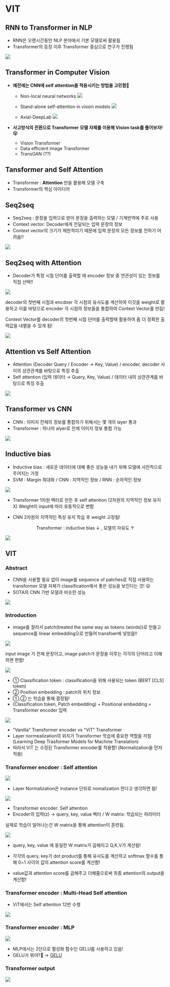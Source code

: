 # VIT

## RNN to Transformer in NLP

- RNN은 오랜시간동안 NLP 분야에서 기본 모델로써 활용됨
- Transformer의 등장 이후 Transformer 중심으로 연구가 진행됨

![](https://i.imgur.com/RltkRPP.png)

## Transformer in Computer Vision

- **예전에는 CNN에 self attention을 적용시키는 방법을 고민함🤔**
    
    - Non-local neural networks
    ![](https://i.imgur.com/tRu4EQo.png)

    - Stand-alone self-attention in vision models
    ![](https://i.imgur.com/UJbUvls.png)

    - Axial-DeepLab
    ![](https://i.imgur.com/cPdqlcj.png)


- **사고방식의 전환으로 Transformer 모델 자체를 이용해 Vision task를 풀어보자!😮**

    - Vision Transformer
    - Data efficient image Transformer
    - TransGAN (??)

## Tansformer and Self Attention
- Transformer : **Attention** 만을 활용해 모델 구축
- Transformer의 핵심 아이디어 

## Seq2seq
- Seq2seq : 문장을 입력으로 받아 문장을 출력하는 모델 / 기계번역에 주로 사용
- Context vector: Decoder에게 전달되는 입력 문장의 정보
- Context vector의 크기가 제한적이기 때문에 입력 문장의 모든 정보를 전하기 어려움!!

![](https://i.imgur.com/JpPqA6H.png)

## Seq2seq with Attention
- Decoder가 특정 시점 단어를 출력할 때 encoder 정보 중 연관성이 있는 정보를 직접 선택!!


![](https://i.imgur.com/rYU7LWw.png)


decoder의 첫번째 시점과 encdoer 각 시점의 유사도를 계산하여 이것을 weight로 활용하고 이를 바탕으로 encoder 각 시점의 정보들을 통합하여 Context Vector를 만듬! 

Context Vector를 decoder의 첫번째 시점 단어를 출력할때 활용하여 좀 더 정확한 출력값을 내뱉을 수 있게 됨!

![](https://i.imgur.com/FxFaOJi.png)

## Attention vs Self Attention
- Attention (Decoder  Query / Encoder → Key, Value) / encoder, decoder 사이의 상관관계를 바탕으로 특징 추출
- Self attention (입력 데이터 → Query, Key, Value) / 데이터 내의 상관관계를 바탕으로 특징 추출

![](https://i.imgur.com/nn15dsp.png)


## Transformer vs CNN

- CNN : 이미지 전체의 정보를 통합하기 위해서는 몇 개의 layer 통과
- Transformer : 하나의 alyer로 전체 이미지 정보 통합 가능

![](https://i.imgur.com/EPOuhxx.png)

## Inductive bias

- Inductive bias : 새로운 데이터에 대해 좋은 성능을 내기 위해 모델에 사전적으로 주어지는 가정
- SVM : Margin 최대화 / CNN : 지역적인 정보 / RNN : 순차적인 정보

![](https://i.imgur.com/Z30H2eH.png)

- Transformer
    1차원 벡터로 만든 후 self attention (2차원의 지역적인 정보 유지 X)
    Weight이 input에 따라 유동적으로 변함
    
- CNN
    2차원의 지역적인 특성 유지
    학습 후 weight 고정됨!
    
<center>Transformer : inductive bias ↓ , 모델의 자유도 ↑</center>

![](https://i.imgur.com/6kIdyZT.png)


## VIT

### Abstract

- CNN을 사용할 필요 없이 image를 sequence of patches로 직접 사용하는 transformer 모델 자체가  classification에서 좋은 성능을 보인다는 것! 😮
- SOTA의 CNN 기반 모델과 비슷한 성능

![](https://i.imgur.com/GhfNwIA.png)


### Introduction

- image를 잘라서 patch(treated the same way as tokens (words))로 만들고 sequence를 linear embedding으로 만들어 transfoer에 넣었음!!

![](https://i.imgur.com/hyFW18t.png)

input image 가 전체 문장이고, image patch가 문장을 이루는 각각의 단어라고 이해하면 편함!


![](https://i.imgur.com/jVg8t7G.png)


- ① Classification token : classification을 위해 사용되는 token (BERT [CLS] token)
- ② Position embedding : patch의 위치 정보
- ①,② 는 학습을 통해 결정됨!
- (Classification token, Patch embedding) + Positional embedding = Transformer encoder 입력



![](https://i.imgur.com/oipI8bF.png)

- "Vanilla" Transformer encoder vs "ViT" Transformer
- Layer normealization의 위치가 Transformer 학습에 중요한 역할을 끼침(Learning Deep Trasformer Models for Machine Translation)
- 따라서 ViT 는 수정된 Transformer encoder를 적용함! (Normalization을 먼저 적용)

### Transformer encdoer : Self attention

![](https://i.imgur.com/FSyBC7B.png)

- Layer Normalization은 instance 단위로 nomalization 한다고 생각하면 됨!

![](https://i.imgur.com/Y4XQkKp.png)

- Transformer encoder: Self attention
- Encoder의 입력(z) → query, key, value 벡터 / W matrix: 학습되는 파라미터

실제로 학습이 일어나는건 W matrix을 통해 attention이 훈련됨.

![](https://i.imgur.com/qqgHcN7.png)

- query, key, value 에 동일한 W matrix가 곱해지고 Q,K,V가 계산됨!

- 각각의 query, key가 dot product를 통해 유사도를 계산하고 softmax 함수를 통해 0~1 사이의 값의 attention score를 계산함!

- value값과 attention score를 곱해주고 더해줌으로써 최종 attention의 output을 계산함!


### Transformer encoder : Multi-Head Self attention

- ViT에서는 Self attention 12번 수행

![](https://i.imgur.com/QocnowL.png)


### Transformer encoder : MLP

![](https://i.imgur.com/sDT09Ay.png)

- MLP에서는 2단으로 활성화 함수인 GELU를 사용하고 있음! 
- GELU가 뭐야?🤨 → [GELU](https://arxiv.org/abs/1606.08415)

### Transformer output

![](https://i.imgur.com/SiqDtSp.png)